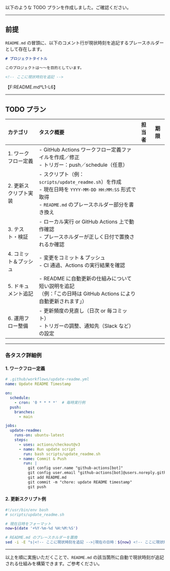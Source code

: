 以下のような TODO プランを作成しました。ご確認ください。

---

## 前提

`README.md` の冒頭に、以下のコメント行が現状時刻を追記するプレースホルダーとして存在します。

```markdown
# プロジェクトタイトル

このプロジェクトは〜〜を目的としています。

<!-- ここに現状時刻を追記 -->
```
【F:README.md†L1-L6】

---

## TODO プラン

| カテゴリ           | タスク概要                                                                                   | 担当者 | 期限    |
|:-------------------|:---------------------------------------------------------------------------------------------|:------|:-------|
| 1. ワークフロー定義   | - GitHub Actions ワークフロー定義ファイルを作成／修正<br>  - トリガー：push／schedule（任意）        |       |        |
| 2. 更新スクリプト実装 | - スクリプト（例：`scripts/update_readme.sh`）を作成<br>  - 現在日時を `YYYY-MM-DD HH:MM:SS` 形式で取得<br>  - `README.md` のプレースホルダー部分を書き換え |       |        |
| 3. テスト・検証       | - ローカル実行 or GitHub Actions 上で動作確認<br>  - プレースホルダーが正しく日付で置換されるか確認           |       |        |
| 4. コミット＆プッシュ  | - 変更をコミット & プッシュ<br>  - CI 通過、Actions の実行結果を確認                             |       |        |
| 5. ドキュメント追記   | - README に自動更新の仕組みについて短い説明を追記<br>  （例：「この日時は GitHub Actions により自動更新されます」） |       |        |
| 6. 運用フロー整備     | - 更新頻度の見直し（日次 or 毎コミット）<br>  - トリガーの調整、通知先（Slack など）の設定               |       |        |

---

### 各タスク詳細例

#### 1. ワークフロー定義
```yaml
# .github/workflows/update-readme.yml
name: Update README Timestamp

on:
  schedule:
    - cron: '0 * * * *'  # 毎時実行例
  push:
    branches:
      - main

jobs:
  update-readme:
    runs-on: ubuntu-latest
    steps:
      - uses: actions/checkout@v3
      - name: Run update script
        run: bash scripts/update_readme.sh
      - name: Commit & Push
        run: |
          git config user.name "github-actions[bot]"
          git config user.email "github-actions[bot]@users.noreply.github.com"
          git add README.md
          git commit -m "chore: update README timestamp"
          git push
```

#### 2. 更新スクリプト例
```bash
#!/usr/bin/env bash
# scripts/update_readme.sh

# 現在日時をフォーマット
now=$(date '+%Y-%m-%d %H:%M:%S')

# README.md のプレースホルダーを置換
sed -i -E "s|<!-- ここに現状時刻を追記 -->|現在の日時：${now} <!-- ここに現状時刻を追記 -->|" README.md
```

---

以上を順に実施いただくことで、`README.md` の該当箇所に自動で現状時刻が追記される仕組みを構築できます。ご参考ください。
